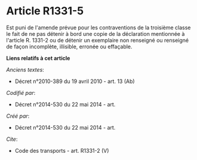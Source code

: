 # Article R1331-5

Est puni de l'amende prévue pour les contraventions de la troisième classe le fait de ne pas détenir à bord une copie de la
déclaration mentionnée à l'article R. 1331-2 ou de détenir un exemplaire non renseigné ou renseigné de façon incomplète,
illisible, erronée ou effaçable.

**Liens relatifs à cet article**

_Anciens textes_:

  - Décret n°2010-389 du 19 avril 2010 - art. 13 (Ab)

_Codifié par_:

  - Décret n°2014-530 du 22 mai 2014 - art.

_Créé par_:

  - Décret n°2014-530 du 22 mai 2014 - art.

_Cite_:

  - Code des transports - art. R1331-2 (V)
